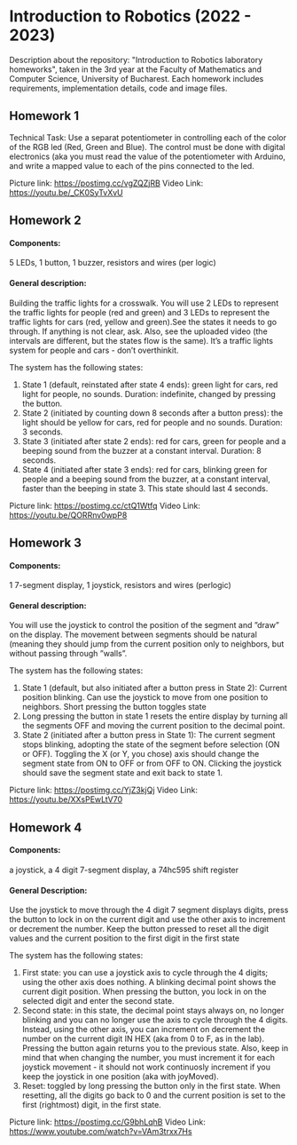 # Introduction to Robotics (2022 - 2023)

Description about the repository: "Introduction to Robotics laboratory homeworks", taken in the 3rd year at the Faculty of Mathematics and Computer Science, University of Bucharest. Each homework includes requirements, implementation details, code and image files.


## Homework 1

Technical Task: Use a separat potentiometer in controlling each of the
color of the RGB led (Red, Green and Blue). The control must be done
with digital electronics (aka you must read the value of the potentiometer with Arduino, and write a mapped value to each of the pins connected
to the led.

  Picture link: https://postimg.cc/vgZQZjRB
  Video Link: https://youtu.be/_CK0SyTvXvU

## Homework 2
#### Components: 
5 LEDs, 1 button, 1 buzzer, resistors and wires (per logic)
#### General description: 
Building the traffic lights for a crosswalk. You will use 2 LEDs to represent the traffic lights for people (red and green) and 3 LEDs to represent the traffic lights for cars (red, yellow and green).See the states it needs to go through. If anything is not clear, ask. Also, see the uploaded video (the intervals are different, but the states flow is
the same). It’s a traffic lights system for people and cars - don’t overthinkit.

The system has the following states:
1. State 1 (default, reinstated after state 4 ends): green light for cars,
red light for people, no sounds. Duration: indefinite, changed by
pressing the button.
2. State 2 (initiated by counting down 8 seconds after a button press):
the light should be yellow for cars, red for people and no sounds.
Duration: 3 seconds.
3. State 3 (initiated after state 2 ends): red for cars, green for people
and a beeping sound from the buzzer at a constant interval. Duration:
8 seconds.
4. State 4 (initiated after state 3 ends): red for cars, blinking green
for people and a beeping sound from the buzzer, at a constant interval, faster than the beeping in state 3. This state should last 4
seconds.

  Picture link: https://postimg.cc/ctQ1Wtfq
  Video Link: https://youtu.be/QORRnv0wpP8

## Homework 3
#### Components: 
1 7-segment display, 1 joystick, resistors and wires (perlogic)
#### General description: 
You will use the joystick to control the position of
the segment and ”draw” on the display. The movement between segments
should be natural (meaning they should jump from the current position
only to neighbors, but without passing through ”walls”.

The system has the following states:
1. State 1 (default, but also initiated after a button press in State
2): Current position blinking. Can use the joystick to move from
one position to neighbors. Short pressing the button toggles state
2. Long pressing the button in state 1 resets the entire display by
turning all the segments OFF and moving the current position to the
decimal point.
2. State 2 (initiated after a button press in State 1): The current
segment stops blinking, adopting the state of the segment before
selection (ON or OFF). Toggling the X (or Y, you chose) axis should
change the segment state from ON to OFF or from OFF to ON.
Clicking the joystick should save the segment state and exit back to
state 1.

  Picture link: https://postimg.cc/YjZ3kjQj
  Video Link: https://youtu.be/XXsPEwLtV70
  
## Homework 4
#### Components:
a joystick, a 4 digit 7-segment display, a 74hc595 shift register
#### General Description: 
Use the joystick to move through the 4 digit 7
segment displays digits, press the button to lock in on the current digit
and use the other axis to increment or decrement the number. Keep the
button pressed to reset all the digit values and the current position to the
first digit in the first state

The system has the following states:
1. First state: you can use a joystick axis to cycle through the 4 digits;
using the other axis does nothing. A blinking decimal point shows
the current digit position. When pressing the button, you lock in on
the selected digit and enter the second state.
2. Second state: in this state, the decimal point stays always on, no
longer blinking and you can no longer use the axis to cycle through
the 4 digits. Instead, using the other axis, you can increment on
decrement the number on the current digit IN HEX (aka from 0
to F, as in the lab). Pressing the button again returns you to the
previous state. Also, keep in mind that when changing the number,
you must increment it for each joystick movement - it should not
work continuosly increment if you keep the joystick in one position
(aka with joyMoved).
3. Reset: toggled by long pressing the button only in the first state.
When resetting, all the digits go back to 0 and the current position
is set to the first (rightmost) digit, in the first state.

  Picture link: https://postimg.cc/G9bhLqhB
  Video Link: https://www.youtube.com/watch?v=VAm3trxx7Hs
